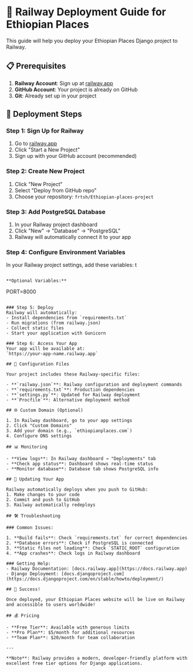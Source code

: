 # 🚂 Railway Deployment Guide for Ethiopian Places

This guide will help you deploy your Ethiopian Places Django project to Railway.

## 📋 Prerequisites

1. **Railway Account**: Sign up at [railway.app](https://railway.app)
2. **GitHub Account**: Your project is already on GitHub
3. **Git**: Already set up in your project

## 🚀 Deployment Steps

### Step 1: Sign Up for Railway
1. Go to [railway.app](https://railway.app)
2. Click "Start a New Project"
3. Sign up with your GitHub account (recommended)

### Step 2: Create New Project
1. Click "New Project"
2. Select "Deploy from GitHub repo"
3. Choose your repository: `frtsh/Ethiopian-places-project`

### Step 3: Add PostgreSQL Database
1. In your Railway project dashboard
2. Click "New" → "Database" → "PostgreSQL"
3. Railway will automatically connect it to your app

### Step 4: Configure Environment Variables
In your Railway project settings, add these variables:
t
```

**Optional Variables:**
```
PORT=8000
```

### Step 5: Deploy
Railway will automatically:
- Install dependencies from `requirements.txt`
- Run migrations (from railway.json)
- Collect static files
- Start your application with Gunicorn

### Step 6: Access Your App
Your app will be available at:
`https://your-app-name.railway.app`

## 🔧 Configuration Files

Your project includes these Railway-specific files:

- **`railway.json`**: Railway configuration and deployment commands
- **`requirements.txt`**: Production dependencies
- **`settings.py`**: Updated for Railway deployment
- **`Procfile`**: Alternative deployment method

## 🌐 Custom Domain (Optional)

1. In Railway dashboard, go to your app settings
2. Click "Custom Domains"
3. Add your domain (e.g., `ethiopianplaces.com`)
4. Configure DNS settings

## 📊 Monitoring

- **View logs**: In Railway dashboard → "Deployments" tab
- **Check app status**: Dashboard shows real-time status
- **Monitor database**: Database tab shows PostgreSQL info

## 🔄 Updating Your App

Railway automatically deploys when you push to GitHub:
1. Make changes to your code
2. Commit and push to GitHub
3. Railway automatically redeploys

## 🛠️ Troubleshooting

### Common Issues:

1. **Build fails**: Check `requirements.txt` for correct dependencies
2. **Database errors**: Check if PostgreSQL is connected
3. **Static files not loading**: Check `STATIC_ROOT` configuration
4. **App crashes**: Check logs in Railway dashboard

### Getting Help:
- Railway Documentation: [docs.railway.app](https://docs.railway.app)
- Django Deployment: [docs.djangoproject.com](https://docs.djangoproject.com/en/stable/howto/deployment/)

## 🎉 Success!

Once deployed, your Ethiopian Places website will be live on Railway and accessible to users worldwide!

## 💰 Pricing

- **Free Tier**: Available with generous limits
- **Pro Plan**: $5/month for additional resources
- **Team Plan**: $20/month for team collaboration

---

**Note**: Railway provides a modern, developer-friendly platform with excellent free tier options for Django applications. 